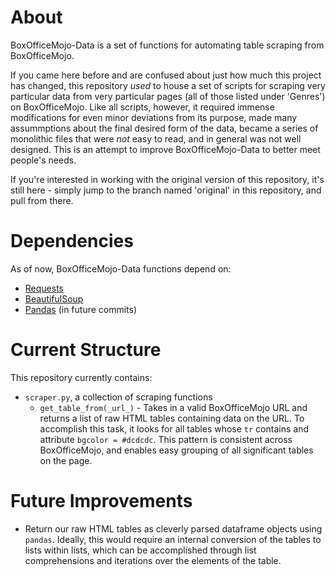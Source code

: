 # About

BoxOfficeMojo-Data is a set of functions for automating table scraping from BoxOfficeMojo.

If you came here before and are confused about just how much this project has changed, this repository _used_ to house a set of scripts for scraping very particular data from very particular pages (all of those listed under 'Genres') on BoxOfficeMojo. Like all scripts, however, it required immense modifications for even minor deviations from its purpose, made many assummptions about the final desired form of the data, became a series of monolithic files that were _not_ easy to read, and in general was not well designed. This is an attempt to improve BoxOfficeMojo-Data to better meet people's needs.

If you're interested in working with the original version of this repository, it's still here - simply jump to the branch named 'original' in this repository, and pull from there.


# Dependencies

As of now, BoxOfficeMojo-Data functions depend on:

* [Requests](http://docs.python-requests.org/en/latest/)
* [BeautifulSoup](http://www.crummy.com/software/BeautifulSoup/bs4/doc/)
* [Pandas](http://pandas.pydata.org/) (in future commits)

# Current Structure

This repository currently contains:
* `scraper.py`, a collection of scraping functions
  * `get_table_from(_url_)` - Takes in a valid BoxOfficeMojo URL and returns a list of raw HTML tables containing data on the URL. To accomplish this task, it looks for all tables whose `tr` contains and attribute `bgcolor = #dcdcdc`. This pattern is consistent across BoxOfficeMojo, and enables easy grouping of all significant tables on the page. 

# Future Improvements

* Return our raw HTML tables as cleverly parsed dataframe objects using `pandas`. Ideally, this would require an internal conversion of the tables to lists within lists, which can be accomplished through list comprehensions and iterations over the elements of the table.